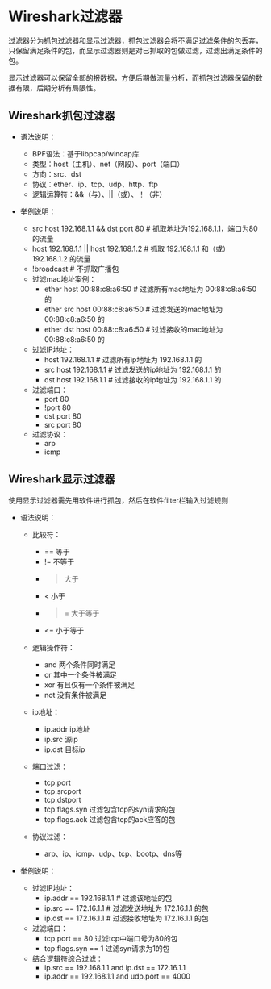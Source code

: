 # Wireshark过滤器

过滤器分为抓包过滤器和显示过滤器，抓包过滤器会将不满足过滤条件的包丢弃，只保留满足条件的包，而显示过滤器则是对已抓取的包做过滤，过滤出满足条件的包。

显示过滤器可以保留全部的报数据，方便后期做流量分析，而抓包过滤器保留的数据有限，后期分析有局限性。

## Wireshark抓包过滤器

- 语法说明：
  - BPF语法：基于libpcap/wincap库
  - 类型：host（主机）、net（网段）、port（端口）
  - 方向：src、dst
  - 协议：ether、ip、tcp、udp、http、ftp
  - 逻辑运算符：&&（与）、||（或）、！（非）

- 举例说明：
  - src host 192.168.1.1 && dst port 80     # 抓取地址为192.168.1.1，端口为80的流量
  - host 192.168.1.1 || host 192.168.1.2    # 抓取 192.168.1.1 和（或） 192.168.1.2 的流量
  - !broadcast                              # 不抓取广播包
  - 过滤mac地址案例：
    - ether host 00:88:c8:a6:50             # 过滤所有mac地址为 00:88:c8:a6:50 的
    - ether src host 00:88:c8:a6:50         # 过滤发送的mac地址为 00:88:c8:a6:50 的
    - ether dst host 00:88:c8:a6:50         # 过滤接收的mac地址为 00:88:c8:a6:50 的
  - 过滤IP地址：
    - host 192.168.1.1                      # 过滤所有ip地址为 192.168.1.1 的
    - src host 192.168.1.1                  # 过滤发送的ip地址为 192.168.1.1 的
    - dst host 192.168.1.1                  # 过滤接收的ip地址为 192.168.1.1 的
  - 过滤端口：
    - port 80
    - !port 80
    - dst port 80
    - src port 80
  - 过滤协议：
    - arp
    - icmp

## Wireshark显示过滤器

使用显示过滤器需先用软件进行抓包，然后在软件filter栏输入过滤规则

- 语法说明：

  - 比较符：
    - == 等于
    - != 不等于
    - > 大于
    - < 小于
    - >= 大于等于
    - <= 小于等于

  - 逻辑操作符：
    - and 两个条件同时满足
    - or 其中一个条件被满足
    - xor 有且仅有一个条件被满足
    - not 没有条件被满足

  - ip地址：
    - ip.addr ip地址
    - ip.src 源ip
    - ip.dst 目标ip

  - 端口过滤：
    - tcp.port
    - tcp.srcport
    - tcp.dstport
    - tcp.flags.syn 过滤包含tcp的syn请求的包
    - tcp.flags.ack 过滤包含tcp的ack应答的包

  - 协议过滤：
    - arp、ip、icmp、udp、tcp、bootp、dns等

- 举例说明：
  - 过滤IP地址：
    - ip.addr == 192.168.1.1        # 过滤该地址的包
    - ip.src == 172.16.1.1          # 过滤发送地址为 172.16.1.1 的包
    - ip.dst == 172.16.1.1          # 过滤接收地址为 172.16.1.1 的包
  - 过滤端口：
    - tcp.port == 80 过滤tcp中端口号为80的包
    - tcp.flags.syn == 1 过滤syn请求为1的包
  - 结合逻辑符综合过滤：
    - ip.src == 192.168.1.1 and ip.dst == 172.16.1.1
    - ip.addr == 192.168.1.1 and udp.port == 4000
